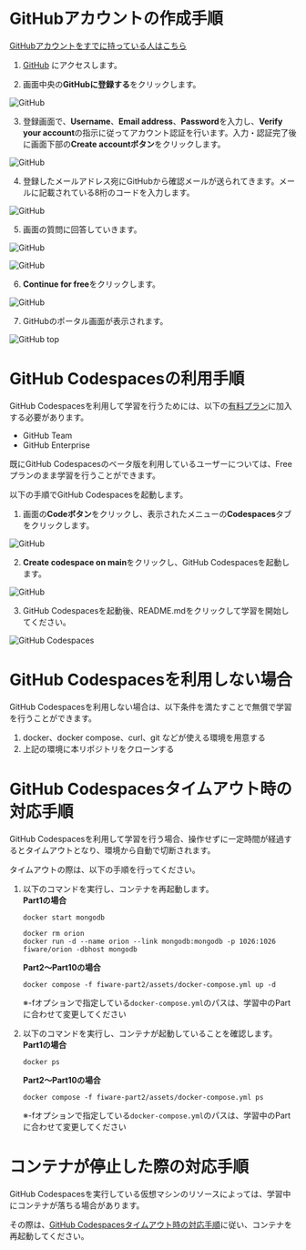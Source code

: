 # GitHubアカウントの作成手順

[GitHubアカウントをすでに持っている人はこちら](#github-codespacesの利用手順)

1. [GitHub](https://github.co.jp/) にアクセスします。

2. 画面中央の**GitHubに登録する**をクリックします。

![GitHub](./assets/github1-1.png)

3. 登録画面で、**Username**、**Email address**、**Password**を入力し、**Verify your account**の指示に従ってアカウント認証を行います。入力・認証完了後に画面下部の**Create accountボタン**をクリックします。

![GitHub](./assets/github1-2.png)

4. 登録したメールアドレス宛にGitHubから確認メールが送られてきます。メールに記載されている8桁のコードを入力します。

![GitHub](./assets/github1-3.png)

5. 画面の質問に回答していきます。

![GitHub](./assets/github1-4.png)

![GitHub](./assets/github1-5.png)

6. **Continue for free**をクリックします。

![GitHub](./assets/github1-6.png)

7. GitHubのポータル画面が表示されます。

![GitHub top](./assets/github1-7.png)

# GitHub Codespacesの利用手順

GitHub Codespacesを利用して学習を行うためには、以下の[有料プラン](https://github.co.jp/pricing)に加入する必要があります。
- GitHub Team
- GitHub Enterprise

既にGitHub Codespacesのベータ版を利用しているユーザーについては、Freeプランのまま学習を行うことができます。

以下の手順でGitHub Codespacesを起動します。

1. 画面の**Codeボタン**をクリックし、表示されたメニューの**Codespaces**タブをクリックします。

![GitHub](./assets/github1-8.png)

2. **Create codespace on main**をクリックし、GitHub Codespacesを起動します。

![GitHub](./assets/github1-9.png)

3. GitHub Codespacesを起動後、README.mdをクリックして学習を開始してください。

![GitHub Codespaces](./assets/github1-10.png)

# GitHub Codespacesを利用しない場合

GitHub Codespacesを利用しない場合は、以下条件を満たすことで無償で学習を行うことができます。
1. docker、docker compose、curl、git などが使える環境を用意する
2. 上記の環境に本リポジトリをクローンする

# GitHub Codespacesタイムアウト時の対応手順

GitHub Codespacesを利用して学習を行う場合、操作せずに一定時間が経過するとタイムアウトとなり、環境から自動で切断されます。

タイムアウトの際は、以下の手順を行ってください。

1. 以下のコマンドを実行し、コンテナを再起動します。  
    **Part1の場合**
    ```
    docker start mongodb

    docker rm orion
    docker run -d --name orion --link mongodb:mongodb -p 1026:1026 fiware/orion -dbhost mongodb
    ```

    **Part2～Part10の場合**
    ```
    docker compose -f fiware-part2/assets/docker-compose.yml up -d
    ```
    ※-fオプションで指定している`docker-compose.yml`のパスは、学習中のPartに合わせて変更してください

2. 以下のコマンドを実行し、コンテナが起動していることを確認します。  
    **Part1の場合**
    ```
    docker ps
    ```

    **Part2～Part10の場合**
    ```
    docker compose -f fiware-part2/assets/docker-compose.yml ps
    ```
    ※-fオプションで指定している`docker-compose.yml`のパスは、学習中のPartに合わせて変更してください

# コンテナが停止した際の対応手順

GitHub Codespacesを実行している仮想マシンのリソースによっては、学習中にコンテナが落ちる場合があります。

その際は、[GitHub Codespacesタイムアウト時の対応手順](#github-codespacesタイムアウト時の対応手順)に従い、コンテナを再起動してください。
